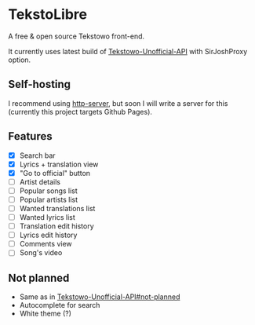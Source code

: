 # TekstoLibre
A free &amp; open source Tekstowo front-end.

It currently uses latest build of [Tekstowo-Unofficial-API](https://github.com/Davilarek/Tekstowo-Unofficial-API) with SirJoshProxy option.
## Self-hosting
I recommend using [http-server](https://www.npmjs.com/package/http-server), but soon I will write a server for this (currently this project targets Github Pages).

## Features
- [x] Search bar
- [x] Lyrics + translation view
- [x] "Go to official" button
- [ ] Artist details
- [ ] Popular songs list
- [ ] Popular artists list
- [ ] Wanted translations list
- [ ] Wanted lyrics list
- [ ] Translation edit history
- [ ] Lyrics edit history
- [ ] Comments view
- [ ] Song's video

## Not planned
- Same as in [Tekstowo-Unofficial-API#not-planned](https://github.com/Davilarek/Tekstowo-Unofficial-API#not-planned)
- Autocomplete for search
- White theme (?)
